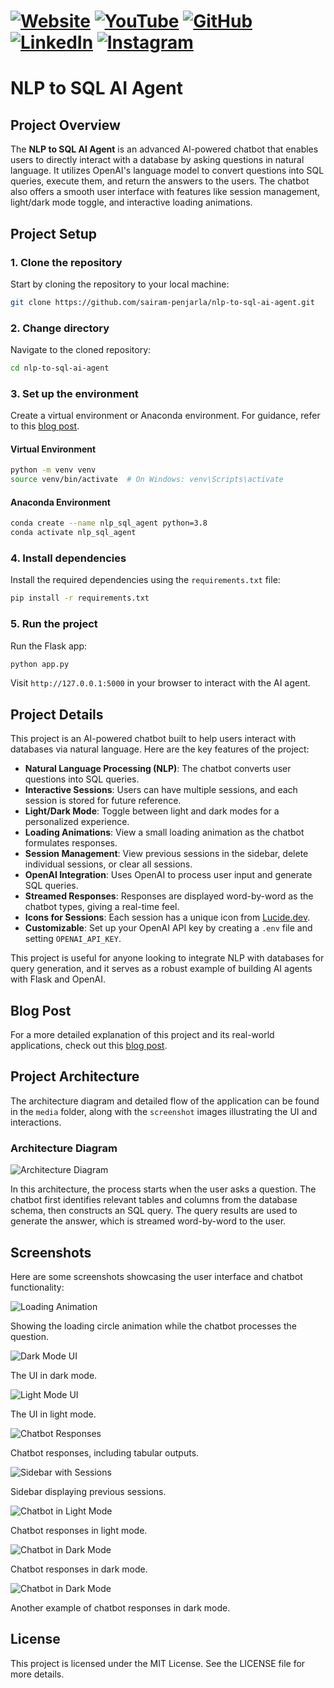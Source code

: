 # [![Website](https://img.shields.io/badge/Website-Visit-brightgreen)](https://psairam9301.wixsite.com/website) [![YouTube](https://img.shields.io/badge/YouTube-Subscribe-red)](https://www.youtube.com/@sairampenjarla) [![GitHub](https://img.shields.io/badge/GitHub-Explore-black)](https://github.com/sairam-penjarla) [![LinkedIn](https://img.shields.io/badge/LinkedIn-Connect-blue)](https://www.linkedin.com/in/sairam-penjarla-b5041b121/) [![Instagram](https://img.shields.io/badge/Instagram-Follow-ff69b4)](https://www.instagram.com/sairam.ipynb/)

# NLP to SQL AI Agent

## Project Overview

The **NLP to SQL AI Agent** is an advanced AI-powered chatbot that enables users to directly interact with a database by asking questions in natural language. It utilizes OpenAI's language model to convert questions into SQL queries, execute them, and return the answers to the users. The chatbot also offers a smooth user interface with features like session management, light/dark mode toggle, and interactive loading animations.

## Project Setup

### 1. Clone the repository
Start by cloning the repository to your local machine:
```bash
git clone https://github.com/sairam-penjarla/nlp-to-sql-ai-agent.git
```

### 2. Change directory
Navigate to the cloned repository:
```bash
cd nlp-to-sql-ai-agent
```

### 3. Set up the environment
Create a virtual environment or Anaconda environment. For guidance, refer to this [blog post](https://sairampenjarla.notion.site/Environment-171d56a2fc2780dd9efcd4cef331fa2c).

#### Virtual Environment
```bash
python -m venv venv
source venv/bin/activate  # On Windows: venv\Scripts\activate
```

#### Anaconda Environment
```bash
conda create --name nlp_sql_agent python=3.8
conda activate nlp_sql_agent
```

### 4. Install dependencies
Install the required dependencies using the `requirements.txt` file:
```bash
pip install -r requirements.txt
```

### 5. Run the project
Run the Flask app:
```bash
python app.py
```
Visit `http://127.0.0.1:5000` in your browser to interact with the AI agent.

## Project Details

This project is an AI-powered chatbot built to help users interact with databases via natural language. Here are the key features of the project:

- **Natural Language Processing (NLP)**: The chatbot converts user questions into SQL queries.
- **Interactive Sessions**: Users can have multiple sessions, and each session is stored for future reference.
- **Light/Dark Mode**: Toggle between light and dark modes for a personalized experience.
- **Loading Animations**: View a small loading animation as the chatbot formulates responses.
- **Session Management**: View previous sessions in the sidebar, delete individual sessions, or clear all sessions.
- **OpenAI Integration**: Uses OpenAI to process user input and generate SQL queries.
- **Streamed Responses**: Responses are displayed word-by-word as the chatbot types, giving a real-time feel.
- **Icons for Sessions**: Each session has a unique icon from [Lucide.dev](http://lucide.dev).
- **Customizable**: Set up your OpenAI API key by creating a `.env` file and setting `OPENAI_API_KEY`.

This project is useful for anyone looking to integrate NLP with databases for query generation, and it serves as a robust example of building AI agents with Flask and OpenAI.

## Blog Post

For a more detailed explanation of this project and its real-world applications, check out this [blog post](https://sairampenjarla.notion.site/NLP-to-SQL-AI-AGENT-187d56a2fc2781aab916fc63638a71ba).

## Project Architecture

The architecture diagram and detailed flow of the application can be found in the `media` folder, along with the `screenshot` images illustrating the UI and interactions.

### Architecture Diagram
![Architecture Diagram](media/architecture%20diagram.png)

In this architecture, the process starts when the user asks a question. The chatbot first identifies relevant tables and columns from the database schema, then constructs an SQL query. The query results are used to generate the answer, which is streamed word-by-word to the user.

## Screenshots

Here are some screenshots showcasing the user interface and chatbot functionality:


![Loading Animation](media/screenshot_6.png)
  
  Showing the loading circle animation while the chatbot processes the question.
  

![Dark Mode UI](media/screenshot_4.png)
  
  The UI in dark mode.


![Light Mode UI](media/screenshot_1.png)
  
  The UI in light mode.


![Chatbot Responses](media/screenshot_5.png)
  
  Chatbot responses, including tabular outputs.


![Sidebar with Sessions](media/screenshot_3.png)
  
  Sidebar displaying previous sessions.


![Chatbot in Light Mode](media/screenshot_2.png)
  
  Chatbot responses in light mode.


![Chatbot in Dark Mode](media/screenshot_7.png)
  
  Chatbot responses in dark mode.


![Chatbot in Dark Mode](media/screenshot_9.png)
  
  Another example of chatbot responses in dark mode.

## License

This project is licensed under the MIT License. See the LICENSE file for more details.